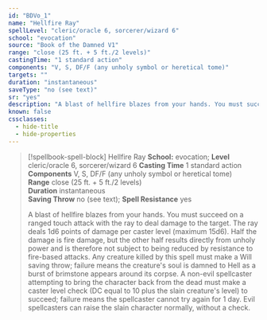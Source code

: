 ```yaml
---
id: "BDVo_1"
name: "Hellfire Ray"
spellLevel: "cleric/oracle 6, sorcerer/wizard 6"
school: "evocation"
source: "Book of the Damned V1"
range: "close (25 ft. + 5 ft./2 levels)"
castingTime: "1 standard action"
components: "V, S, DF/F (any unholy symbol or heretical tome)"
targets: ""
duration: "instantaneous"
saveType: "no (see text)"
sr: "yes"
description: "A blast of hellfire blazes from your hands. You must succeed on a ranged touch attack with the ray to deal damage to the target.  The ray deals 1d6 points of damage per caster level (maximum 15d6). Half the damage is fire damage, but the other half results directly from unholy power and is therefore not subject to being reduced by resistance to fire-based attacks.  Any creature killed by this spell must make a Will saving throw; failure means the creature's soul is damned to Hell as a burst of brimstone appears around its corpse. A non-evil spellcaster attempting to bring the character back from the dead must make a caster level check (DC equal to 10 plus the slain creature's level) to succeed; failure means the spellcaster cannot try again for 1 day. Evil spellcasters can raise the slain character normally, without a check."
known: false
cssclasses:
  - hide-title
  - hide-properties
---
```


> [!spellbook-spell-block] Hellfire Ray
> **School:** evocation; **Level** cleric/oracle 6, sorcerer/wizard 6
> **Casting Time** 1 standard action  
> **Components** V, S, DF/F (any unholy symbol or heretical tome)  
> **Range** close (25 ft. + 5 ft./2 levels)  
> **Duration** instantaneous  
> **Saving Throw** no (see text); **Spell Resistance** yes
> 
> A blast of hellfire blazes from your hands. You must succeed on a ranged touch attack with the ray to deal damage to the target.  The ray deals 1d6 points of damage per caster level (maximum 15d6). Half the damage is fire damage, but the other half results directly from unholy power and is therefore not subject to being reduced by resistance to fire-based attacks.  Any creature killed by this spell must make a Will saving throw; failure means the creature's soul is damned to Hell as a burst of brimstone appears around its corpse. A non-evil spellcaster attempting to bring the character back from the dead must make a caster level check (DC equal to 10 plus the slain creature's level) to succeed; failure means the spellcaster cannot try again for 1 day. Evil spellcasters can raise the slain character normally, without a check.